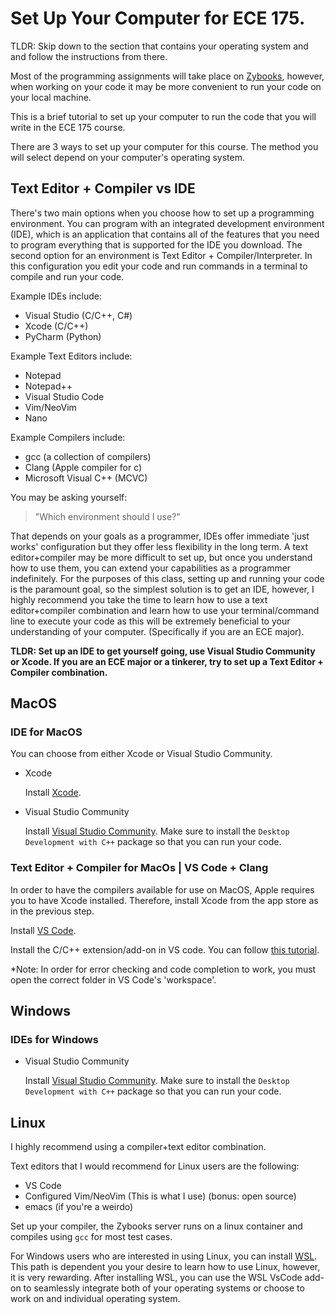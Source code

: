 # Set Up Your Computer for ECE 175.

TLDR: Skip down to the section that contains your operating system and and
follow the instructions from there.

Most of the programming assignments will take place on
[Zybooks](https://www.zybooks.com/), however, when working on your code it may
be more convenient to run your code on your local machine.

This is a brief tutorial to set up your computer to run the code that you will
write in the ECE 175 course.

There are 3 ways to set up your computer for this course. The method you will
select depend on your computer's operating system.

## Text Editor + Compiler vs IDE

There's two main options when you choose how to set up a programming
environment. You can program with an integrated development environment (IDE),
which is an application that contains all of the features that you need to
program everything that is supported for the IDE you download. The second option
for an environment is Text Editor + Compiler/Interpreter. In this configuration
you edit your code and run commands in a terminal to compile and run your code.

Example IDEs include:

- Visual Studio (C/C++, C#)
- Xcode (C/C++)
- PyCharm (Python)

Example Text Editors include:

- Notepad
- Notepad++
- Visual Studio Code
- Vim/NeoVim
- Nano

Example Compilers include:

- gcc (a collection of compilers)
- Clang (Apple compiler for c)
- Microsoft Visual C++ (MCVC)

You may be asking yourself:

> "Which environment should I use?"

That depends on your goals as a programmer, IDEs offer immediate 'just works'
configuration but they offer less flexibility in the long term. A text
editor+compiler may be more difficult to set up, but once you understand how to
use them, you can extend your capabilities as a programmer indefinitely. For the
purposes of this class, setting up and running your code is the paramount goal,
so the simplest solution is to get an IDE, however, I highly recommend you take
the time to learn how to use a text editor+compiler combination and learn how to
use your terminal/command line to execute your code as this will be extremely
beneficial to your understanding of your computer. (Specifically if you are an
ECE major).

**TLDR: Set up an IDE to get yourself going, use Visual Studio Community or
Xcode. If you are an ECE major or a tinkerer, try to set up a Text Editor +
Compiler combination.**

## MacOS

### IDE for MacOS

You can choose from either Xcode or Visual Studio Community.

- Xcode

  Install [Xcode](https://apps.apple.com/us/app/xcode/id497799835).

- Visual Studio Community

  Install [Visual Studio Community](https://visualstudio.microsoft.com/vs/mac/).
  Make sure to install the `Desktop Development with C++` package so that you
  can run your code.

### Text Editor + Compiler for MacOs | VS Code + Clang

In order to have the compilers available for use on MacOS, Apple requires you to
have Xcode installed. Therefore, install Xcode from the app store as in the
previous step.

Install [VS Code](https://code.visualstudio.com/docs/?dv=osx).

Install the C/C++ extension/add-on in VS code. You can follow
[this tutorial](https://code.visualstudio.com/docs/cpp/config-clang-mac).

\*Note: In order for error checking and code completion to work, you must open
the correct folder in VS Code's 'workspace'.

## Windows

### IDEs for Windows

- Visual Studio Community

  Install
  [Visual Studio Community](https://visualstudio.microsoft.com/vs/community/).
  Make sure to install the `Desktop Development with C++` package so that you
  can run your code.

## Linux

I highly recommend using a compiler+text editor combination.

Text editors that I would recommend for Linux users are the following:

- VS Code
- Configured Vim/NeoVim (This is what I use) (bonus: open source)
- emacs (if you're a weirdo)

Set up your compiler, the Zybooks server runs on a linux container and compiles
using `gcc` for most test cases.

For Windows users who are interested in using Linux, you can install
[WSL](https://learn.microsoft.com/en-us/windows/wsl/install). This path is
dependent you your desire to learn how to use Linux, however, it is very
rewarding. After installing WSL, you can use the WSL VsCode add-on to seamlessly
integrate both of your operating systems or choose to work on and individual
operating system.
